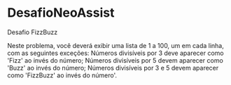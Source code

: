 # DesafioNeoAssist

 Desafio FizzBuzz

 Neste problema, você deverá exibir uma lista de 1 a 100, um em cada linha, com as seguintes exceções:
 Números divisíveis por 3 deve aparecer como 'Fizz' ao invés do número;
 Números divisíveis por 5 devem aparecer como 'Buzz' ao invés do número;
 Números divisíveis por 3 e 5 devem aparecer como 'FizzBuzz' ao invés do número'.
